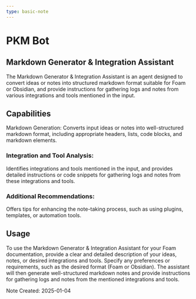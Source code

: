 ```yaml
---
type: basic-note
---
```


# PKM Bot

## Markdown Generator & Integration Assistant
The Markdown Generator & Integration Assistant is an agent designed to convert ideas or notes into structured markdown format suitable for Foam or Obsidian, and provide instructions for gathering logs and notes from various integrations and tools mentioned in the input.

## Capabilities

Markdown Generation: Converts input ideas or notes into well-structured markdown format, including appropriate headers, lists, code blocks, and markdown elements.

### Integration and Tool Analysis: 

Identifies integrations and tools mentioned in the input, and provides detailed instructions or code snippets for gathering logs and notes from these integrations and tools.

### Additional Recommendations: 

Offers tips for enhancing the note-taking process, such as using plugins, templates, or automation tools.

## Usage

To use the Markdown Generator & Integration Assistant for your Foam documentation, provide a clear and detailed description of your ideas, notes, or desired integrations and tools. Specify any preferences or requirements, such as the desired format (Foam or Obsidian). The assistant will then generate well-structured markdown notes and provide instructions for gathering logs and notes from the mentioned integrations and tools.

Note Created: 2025-01-04
